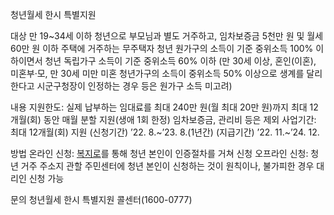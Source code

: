 청년월세 한시 특별지원

대상
 만 19~34세 이하 청년으로 부모님과 별도 거주하고, 임차보증금 5천만 원 및 월세 60만 원 이하 주택에 거주하는 무주택자
 청년 원가구의 소득이 기준 중위소득 100% 이하이면서 청년 독립가구 소득이 기준 중위소득 60% 이하 (만 30세 이상, 혼인(이혼), 미혼부·모, 만 30세 미만 미혼 청년가구의 소득이 중위소득 50% 이상으로 생계를 달리한다고 시군구청장이 인정하는 경우 등은 원가구 소득 미고려)
  
내용
지원한도: 실제 납부하는 임대료를 최대 240만 원(월 최대 20만 원)까지 최대 12개월(회) 동안 매월 분할 지원(생애 1회 한정)
 임차보증금, 관리비 등은 제외
사업기간: 최대 12개월(회) 지원
 (신청기간) ’22. 8.~’23. 8.(1년간)
 (지급기간) ’22. 11.~’24. 12.

방법
 온라인 신청: [복지로](www.bokjiro.go.kr)를 통해 청년 본인이 인증절차를 거쳐 신청
 오프라인 신청: 청년 거주 주소지 관할 주민센터에 청년 본인이 신청하는 것이 원칙이나, 불가피한 경우 대리인 신청 가능

문의
 청년월세 한시 특별지원 콜센터(1600-0777)
